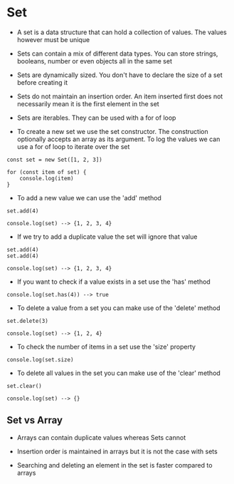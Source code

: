 # Set

- A set is a data structure that can hold a collection of values. The values however must be unique

- Sets can contain a mix of different data types. You can store strings, booleans, number or even objects all in the same set

- Sets are dynamically sized. You don't have to declare the size of a set before creating it

- Sets do not maintain an insertion order. An item inserted first does not necessarily mean it is the first element in the set

- Sets are iterables. They can be used with a for of loop

- To create a new set we use the set constructor. The construction optionally accepts an array as its argument. To log the values we can use a for of loop to iterate over the set

```
const set = new Set([1, 2, 3])

for (const item of set) {
    console.log(item)
}
```

- To add a new value we can use the 'add' method

```
set.add(4)

console.log(set) --> {1, 2, 3, 4}
```

- If we try to add a duplicate value the set will ignore that value

```
set.add(4)
set.add(4)

console.log(set) --> {1, 2, 3, 4}
```

- If you want to check if a value exists in a set use the 'has' method

```
console.log(set.has(4)) --> true
```

- To delete a value from a set you can make use of the 'delete' method

```
set.delete(3)

console.log(set) --> {1, 2, 4}
```

- To check the number of items in a set use the 'size' property

```
console.log(set.size)
```

- To delete all values in the set you can make use of the 'clear' method

```
set.clear()

console.log(set) --> {}
```

## Set vs Array

- Arrays can contain duplicate values whereas Sets cannot

- Insertion order is maintained in arrays but it is not the case with sets

- Searching and deleting an element in the set is faster compared to arrays
